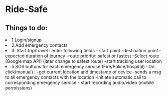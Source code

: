 # Ride-Safe
## Things to do:
<li> 1.Login/signup
<li> 2.Add emergency contacts
<li>3. Start trip/travel : enter following fields
- start point
-destination point
-expected duration of journey
-route priority: safest or fastest
-Select route (Google map API)  (later change to safest route) 
-start tracking user location

<li>5.SOS buttons for each emergency service
(Fire/Police/hospital) :
On click(manual) :
-get current location and timestamp of device
-sends a msg to all emergency contacts with the location
-initiate automatic call to corresponding emergency service
- start recording audio/video (mobile permissions)
